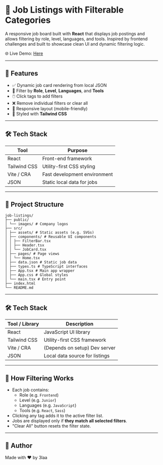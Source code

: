 # 💼 Job Listings with Filterable Categories

A responsive job board built with **React** that displays job postings and allows filtering by role, level, languages, and tools. Inspired by frontend challenges and built to showcase clean UI and dynamic filtering logic.

🌐 Live Demo:  [Here](https://job-listings-pi.vercel.app/)

---

## 🚀 Features

- ✅ Dynamic job card rendering from local JSON
- 🎯 Filter by **Role**, **Level**, **Languages**, and **Tools**
- 🖱️ Click tags to add filters
- ❌ Remove individual filters or clear all
- 📱 Responsive layout (mobile-friendly)
- 🎨 Styled with **Tailwind CSS**

---

## 🛠️ Tech Stack

| Tool          | Purpose                        |
|---------------|--------------------------------|
| React         | Front-end framework            |
| Tailwind CSS  | Utility-first CSS styling      |
| Vite / CRA    | Fast development environment   |
| JSON          | Static local data for jobs     |

---

## 📂 Project Structure
```
job-listings/
├── public/
│ └── images/ # Company logos
├── src/
│ ├── assets/ # Static assets (e.g. SVGs)
│ ├── components/ # Reusable UI components
│ │ ├── FilterBar.tsx
│ │ ├── Header.tsx
│ │ └── JobCard.tsx
│ ├── pages/ # Page views
│ │ └── Home.tsx
│ ├── data.json # Static job data
│ ├── types.ts # TypeScript interfaces
│ ├── App.tsx # Main app wrapper
│ ├── App.css # Global styles
│ └── main.tsx # Entry point
├── index.html
└── README.md
```
---

## 🛠️ Tech Stack

| Tool / Library   | Description                    |
|------------------|--------------------------------|
| React            | JavaScript UI library          |
| Tailwind CSS     | Utility-first CSS framework    |
| Vite / CRA       | (Depends on setup) Dev server  |
| JSON             | Local data source for listings |

---

## 🧩 How Filtering Works

- Each job contains:
  - Role (e.g. `Frontend`)
  - Level (e.g. `Junior`)
  - Languages (e.g. `JavaScript`)
  - Tools (e.g. `React`, `Sass`)
- Clicking any tag adds it to the active filter list.
- Jobs are displayed only if **they match all selected filters**.
- "Clear All" button resets the filter state.
---

## 👤 Author
Made with ❤️ by 3laa
